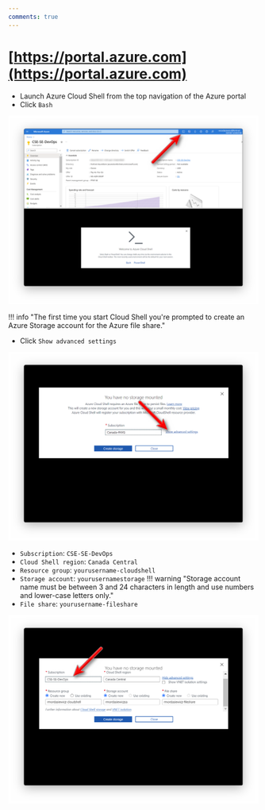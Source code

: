 ```yaml
---
comments: true
---
```

# [https://portal.azure.com](https://portal.azure.com)

- Launch Azure Cloud Shell from the top navigation of the Azure portal
- Click `Bash`

![Screenshot showing how to start Azure Cloud Shell in the Azure portal.](img/azure-cloud-shell.png)

!!! info "The first time you start Cloud Shell you're prompted to create an Azure Storage account for the Azure file share."

- Click `Show advanced settings`

![Select Advanced](img/azure-cloud-shell-select-storage-advanced.png)

- `Subscription`: `CSE-SE-DevOps`
- `Cloud Shell region`: `Canada Central`
- `Resource group`: `yourusername-cloudshell`
- `Storage account`: `yourusernamestorage`
!!! warning "Storage account name must be between 3 and 24 characters in length and use numbers and lower-case letters only."
- `File share`: `yourusername-fileshare`

![Create Storage](img/azure-cloud-shell-select-storage-advanced-create-storage.png)
